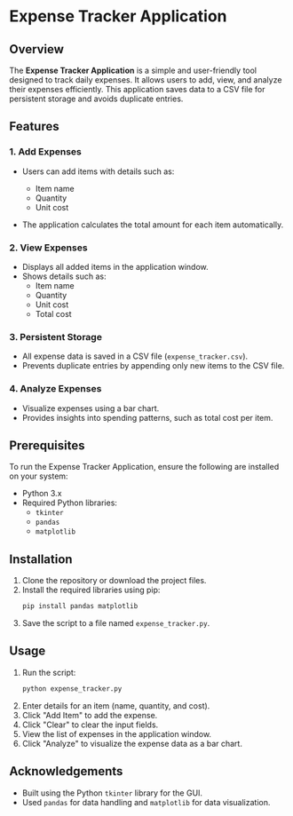 # Expense Tracker Application

## Overview
The **Expense Tracker Application** is a simple and user-friendly tool designed to track daily expenses. It allows users to add, view, and analyze their expenses efficiently. This application saves data to a CSV file for persistent storage and avoids duplicate entries.

## Features

### 1. **Add Expenses**
- Users can add items with details such as:
  - Item name
  - Quantity
  - Unit cost
  
- The application calculates the total amount for each item automatically.

### 2. **View Expenses**
- Displays all added items in the application window.
- Shows details such as:
  - Item name
  - Quantity
  - Unit cost
  - Total cost

### 3. **Persistent Storage**
- All expense data is saved in a CSV file (`expense_tracker.csv`).
- Prevents duplicate entries by appending only new items to the CSV file.

### 4. **Analyze Expenses**
- Visualize expenses using a bar chart.
- Provides insights into spending patterns, such as total cost per item.

## Prerequisites
To run the Expense Tracker Application, ensure the following are installed on your system:

- Python 3.x
- Required Python libraries:
  - `tkinter`
  - `pandas`
  - `matplotlib`

## Installation
1. Clone the repository or download the project files.
2. Install the required libraries using pip:
   ```bash
   pip install pandas matplotlib
   ```
3. Save the script to a file named `expense_tracker.py`.

## Usage
1. Run the script:
   ```bash
   python expense_tracker.py
   ```
2. Enter details for an item (name, quantity, and cost).
3. Click "Add Item" to add the expense.
4. Click "Clear" to clear the input fields.
5. View the list of expenses in the application window.
6. Click "Analyze" to visualize the expense data as a bar chart.


## Acknowledgements
- Built using the Python `tkinter` library for the GUI.
- Used `pandas` for data handling and `matplotlib` for data visualization.


